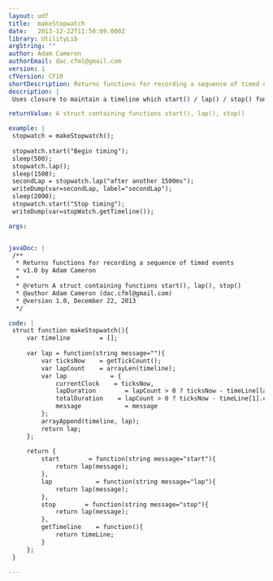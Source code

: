 ```yaml
---
layout: udf
title:  makeStopwatch
date:   2013-12-22T11:50:09.000Z
library: UtilityLib
argString: ""
author: Adam Cameron
authorEmail: dac.cfml@gmail.com
version: 1
cfVersion: CF10
shortDescription: Returns functions for recording a sequence of timed events
description: |
 Uses closure to maintain a timeline which start() / lap() / stop() functions can capture points in time to, with an annotation.

returnValue: A struct containing functions start(), lap(), stop()

example: |
 stopwatch = makeStopwatch();
 
 stopwatch.start("Begin timing");
 sleep(500);
 stopwatch.lap();
 sleep(1500);
 secondLap = stopwatch.lap("after another 1500ms");
 writeDump(var=secondLap, label="secondLap");
 sleep(2000);
 stopwatch.start("Stop timing");
 writeDump(var=stopWatch.getTimeline());

args:


javaDoc: |
 /**
  * Returns functions for recording a sequence of timed events
  * v1.0 by Adam Cameron
  * 
  * @return A struct containing functions start(), lap(), stop() 
  * @author Adam Cameron (dac.cfml@gmail.com) 
  * @version 1.0, December 22, 2013 
  */

code: |
 struct function makeStopwatch(){
     var timeline        = [];
 
     var lap = function(string message=""){
         var ticksNow    = getTickCount();
         var lapCount    = arrayLen(timeline);
         var lap            = {
             currentClock    = ticksNow,
             lapDuration        = lapCount > 0 ? ticksNow - timeLine[lapCount].currentClock : 0,
             totalDuration    = lapCount > 0 ? ticksNow - timeLine[1].currentClock : 0,
             message            = message
         };
         arrayAppend(timeline, lap);
         return lap;
     };
 
     return {
         start        = function(string message="start"){
             return lap(message);
         },
         lap            = function(string message="lap"){
             return lap(message);
         },
         stop        = function(string message="stop"){
             return lap(message);
         },
         getTimeline    = function(){
             return timeLine;
         }
     };
 }

---
```


